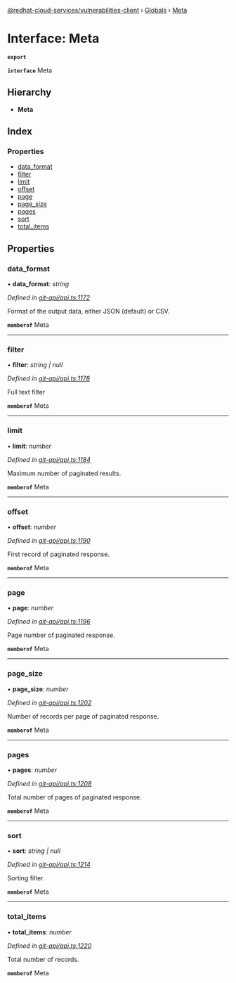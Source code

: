 [@redhat-cloud-services/vulnerabilities-client](../README.md) › [Globals](../globals.md) › [Meta](meta.md)

# Interface: Meta

**`export`** 

**`interface`** Meta

## Hierarchy

* **Meta**

## Index

### Properties

* [data_format](meta.md#data_format)
* [filter](meta.md#filter)
* [limit](meta.md#limit)
* [offset](meta.md#offset)
* [page](meta.md#page)
* [page_size](meta.md#page_size)
* [pages](meta.md#pages)
* [sort](meta.md#sort)
* [total_items](meta.md#total_items)

## Properties

###  data_format

• **data_format**: *string*

*Defined in [git-api/api.ts:1172](https://github.com/RedHatInsights/javascript-clients.gi/blob/master/packages/vulnerabilities/git-api/api.ts#L1172)*

Format of the output data, either JSON (default) or CSV.

**`memberof`** Meta

___

###  filter

• **filter**: *string | null*

*Defined in [git-api/api.ts:1178](https://github.com/RedHatInsights/javascript-clients.gi/blob/master/packages/vulnerabilities/git-api/api.ts#L1178)*

Full text filter

**`memberof`** Meta

___

###  limit

• **limit**: *number*

*Defined in [git-api/api.ts:1184](https://github.com/RedHatInsights/javascript-clients.gi/blob/master/packages/vulnerabilities/git-api/api.ts#L1184)*

Maximum number of paginated results.

**`memberof`** Meta

___

###  offset

• **offset**: *number*

*Defined in [git-api/api.ts:1190](https://github.com/RedHatInsights/javascript-clients.gi/blob/master/packages/vulnerabilities/git-api/api.ts#L1190)*

First record of paginated response.

**`memberof`** Meta

___

###  page

• **page**: *number*

*Defined in [git-api/api.ts:1196](https://github.com/RedHatInsights/javascript-clients.gi/blob/master/packages/vulnerabilities/git-api/api.ts#L1196)*

Page number of paginated response.

**`memberof`** Meta

___

###  page_size

• **page_size**: *number*

*Defined in [git-api/api.ts:1202](https://github.com/RedHatInsights/javascript-clients.gi/blob/master/packages/vulnerabilities/git-api/api.ts#L1202)*

Number of records per page of paginated response.

**`memberof`** Meta

___

###  pages

• **pages**: *number*

*Defined in [git-api/api.ts:1208](https://github.com/RedHatInsights/javascript-clients.gi/blob/master/packages/vulnerabilities/git-api/api.ts#L1208)*

Total number of pages of paginated response.

**`memberof`** Meta

___

###  sort

• **sort**: *string | null*

*Defined in [git-api/api.ts:1214](https://github.com/RedHatInsights/javascript-clients.gi/blob/master/packages/vulnerabilities/git-api/api.ts#L1214)*

Sorting filter.

**`memberof`** Meta

___

###  total_items

• **total_items**: *number*

*Defined in [git-api/api.ts:1220](https://github.com/RedHatInsights/javascript-clients.gi/blob/master/packages/vulnerabilities/git-api/api.ts#L1220)*

Total number of records.

**`memberof`** Meta
